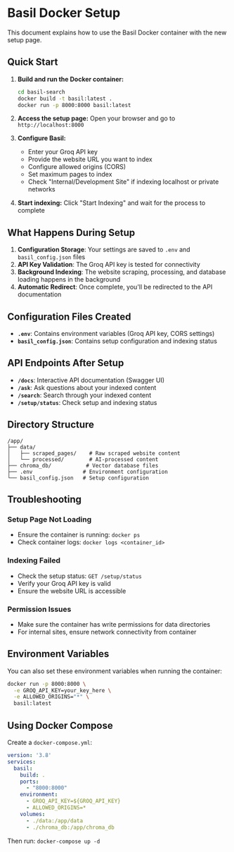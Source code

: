# Basil Docker Setup

This document explains how to use the Basil Docker container with the new setup page.

## Quick Start

1. **Build and run the Docker container:**
   ```bash
   cd basil-search
   docker build -t basil:latest .
   docker run -p 8000:8000 basil:latest
   ```

2. **Access the setup page:**
   Open your browser and go to `http://localhost:8000`

3. **Configure Basil:**
   - Enter your Groq API key
   - Provide the website URL you want to index
   - Configure allowed origins (CORS)
   - Set maximum pages to index
   - Check "Internal/Development Site" if indexing localhost or private networks

4. **Start indexing:**
   Click "Start Indexing" and wait for the process to complete

## What Happens During Setup

1. **Configuration Storage**: Your settings are saved to `.env` and `basil_config.json` files
2. **API Key Validation**: The Groq API key is tested for connectivity
3. **Background Indexing**: The website scraping, processing, and database loading happens in the background
4. **Automatic Redirect**: Once complete, you'll be redirected to the API documentation

## Configuration Files Created

- **`.env`**: Contains environment variables (Groq API key, CORS settings)
- **`basil_config.json`**: Contains setup configuration and indexing status

## API Endpoints After Setup

- **`/docs`**: Interactive API documentation (Swagger UI)
- **`/ask`**: Ask questions about your indexed content
- **`/search`**: Search through your indexed content
- **`/setup/status`**: Check setup and indexing status

## Directory Structure

```
/app/
├── data/
│   ├── scraped_pages/    # Raw scraped website content
│   └── processed/        # AI-processed content
├── chroma_db/           # Vector database files
├── .env                # Environment configuration
└── basil_config.json   # Setup configuration
```

## Troubleshooting

### Setup Page Not Loading
- Ensure the container is running: `docker ps`
- Check container logs: `docker logs <container_id>`

### Indexing Failed
- Check the setup status: `GET /setup/status`
- Verify your Groq API key is valid
- Ensure the website URL is accessible

### Permission Issues
- Make sure the container has write permissions for data directories
- For internal sites, ensure network connectivity from container

## Environment Variables

You can also set these environment variables when running the container:

```bash
docker run -p 8000:8000 \
  -e GROQ_API_KEY=your_key_here \
  -e ALLOWED_ORIGINS="*" \
  basil:latest
```

## Using Docker Compose

Create a `docker-compose.yml`:

```yaml
version: '3.8'
services:
  basil:
    build: .
    ports:
      - "8000:8000"
    environment:
      - GROQ_API_KEY=${GROQ_API_KEY}
      - ALLOWED_ORIGINS=*
    volumes:
      - ./data:/app/data
      - ./chroma_db:/app/chroma_db
```

Then run: `docker-compose up -d`